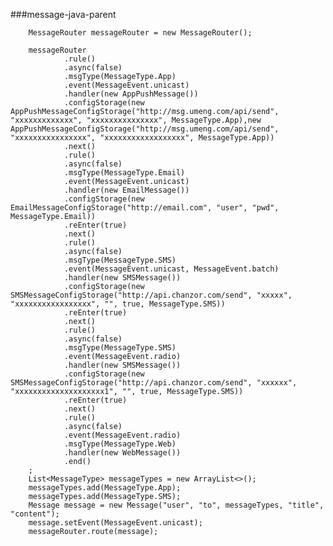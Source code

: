 ###message-java-parent


        MessageRouter messageRouter = new MessageRouter();

        messageRouter
                .rule()
                .async(false)
                .msgType(MessageType.App)
                .event(MessageEvent.unicast)
                .handler(new AppPushMessage())
                .configStorage(new AppPushMessageConfigStorage("http://msg.umeng.com/api/send", "xxxxxxxxxxxxx", "xxxxxxxxxxxxxxx", MessageType.App),new AppPushMessageConfigStorage("http://msg.umeng.com/api/send", "xxxxxxxxxxxxxxxx", "xxxxxxxxxxxxxxxxxx", MessageType.App))
                .next()
                .rule()
                .async(false)
                .msgType(MessageType.Email)
                .event(MessageEvent.unicast)
                .handler(new EmailMessage())
                .configStorage(new EmailMessageConfigStorage("http://email.com", "user", "pwd", MessageType.Email))
                .reEnter(true)
                .next()
                .rule()
                .async(false)
                .msgType(MessageType.SMS)
                .event(MessageEvent.unicast, MessageEvent.batch)
                .handler(new SMSMessage())
                .configStorage(new SMSMessageConfigStorage("http://api.chanzor.com/send", "xxxxx", "xxxxxxxxxxxxxxxxx", "", true, MessageType.SMS))
                .reEnter(true)
                .next()
                .rule()
                .async(false)
                .msgType(MessageType.SMS)
                .event(MessageEvent.radio)
                .handler(new SMSMessage())
                .configStorage(new SMSMessageConfigStorage("http://api.chanzor.com/send", "xxxxxx", "xxxxxxxxxxxxxxxxxxxx1", "", true, MessageType.SMS))
                .reEnter(true)
                .next()
                .rule()
                .async(false)
                .event(MessageEvent.radio)
                .msgType(MessageType.Web)
                .handler(new WebMessage())
                .end()
        ;
        List<MessageType> messageTypes = new ArrayList<>();
        messageTypes.add(MessageType.App);
        messageTypes.add(MessageType.SMS);
        Message message = new Message("user", "to", messageTypes, "title", "content");
        message.setEvent(MessageEvent.unicast);
        messageRouter.route(message);